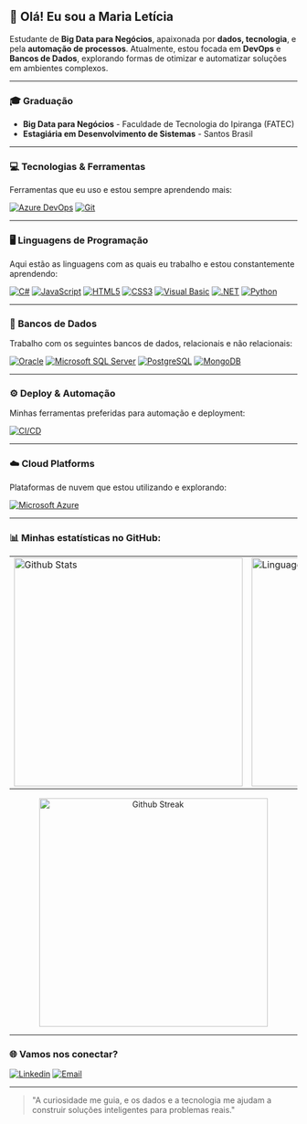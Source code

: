 ## 🌸 Olá! Eu sou a Maria Letícia
Estudante de **Big Data para Negócios**, apaixonada por **dados, tecnologia**, e pela **automação de processos**. Atualmente, estou focada em **DevOps** e **Bancos de Dados**, explorando formas de otimizar e automatizar soluções em ambientes complexos.

---

### 🎓 Graduação
- **Big Data para Negócios** - Faculdade de Tecnologia do Ipiranga (FATEC)
- **Estagiária em Desenvolvimento de Sistemas** - Santos Brasil

---

### 💻 Tecnologias & Ferramentas
Ferramentas que eu uso e estou sempre aprendendo mais:

[![Azure DevOps](https://img.shields.io/badge/Azure_DevOps-0078D7?style=for-the-badge&logo=azuredevops&logoColor=white)](https://azure.microsoft.com/en-us/)
[![Git](https://img.shields.io/badge/Git-F05032?style=for-the-badge&logo=git&logoColor=white)](https://git-scm.com/)

---
### 🖥️ Linguagens de Programação
Aqui estão as linguagens com as quais eu trabalho e estou constantemente aprendendo:

[![C#](https://img.shields.io/badge/C%23-239120?style=for-the-badge&logo=c-sharp&logoColor=white)](https://learn.microsoft.com/en-us/dotnet/csharp/)
[![JavaScript](https://img.shields.io/badge/JavaScript-323330?style=for-the-badge&logo=javascript&logoColor=F7DF1E)](https://developer.mozilla.org/en-US/docs/Web/JavaScript)
[![HTML5](https://img.shields.io/badge/HTML5-E34F26?style=for-the-badge&logo=html5&logoColor=white)](https://developer.mozilla.org/en-US/docs/Web/HTML)
[![CSS3](https://img.shields.io/badge/CSS3-1572B6?style=for-the-badge&logo=css3&logoColor=white)](https://developer.mozilla.org/en-US/docs/Web/CSS)
[![Visual Basic](https://img.shields.io/badge/Visual_Basic-5C2D91?style=for-the-badge&logo=dot-net&logoColor=white)](https://learn.microsoft.com/en-us/dotnet/visual-basic/)
[![.NET](https://img.shields.io/badge/.NET-512BD4?style=for-the-badge&logo=dotnet&logoColor=white)](https://learn.microsoft.com/en-us/dotnet/)
[![Python](https://img.shields.io/badge/Python-3776AB?style=for-the-badge&logo=python&logoColor=white)](https://www.python.org/)

---
### 💾 Bancos de Dados
Trabalho com os seguintes bancos de dados, relacionais e não relacionais:

[![Oracle](https://img.shields.io/badge/Oracle-F80000?style=for-the-badge&logo=oracle&logoColor=white)](https://www.oracle.com/database/)
[![Microsoft SQL Server](https://img.shields.io/badge/SQL_Server-CC2927?style=for-the-badge&logo=microsoft-sql-server&logoColor=white)](https://learn.microsoft.com/en-us/sql/sql-server/)
[![PostgreSQL](https://img.shields.io/badge/PostgreSQL-316192?style=for-the-badge&logo=postgresql&logoColor=white)](https://www.postgresql.org/docs/)
[![MongoDB](https://img.shields.io/badge/MongoDB-4EA94B?style=for-the-badge&logo=mongodb&logoColor=white)](https://www.mongodb.com/)

---

### ⚙️ Deploy & Automação
Minhas ferramentas preferidas para automação e deployment:

[![CI/CD](https://img.shields.io/badge/CI/CD-009688?style=for-the-badge&logo=githubactions&logoColor=white)](https://docs.github.com/en/actions)

---

### ☁️ Cloud Platforms
Plataformas de nuvem que estou utilizando e explorando:

[![Microsoft Azure](https://img.shields.io/badge/Microsoft_Azure-0089D6?style=for-the-badge&logo=microsoft-azure&logoColor=white)](https://learn.microsoft.com/pt-br/azure/)

---

### 📊 Minhas estatísticas no GitHub:
<p align="center">
  <table>
    <tr>
      <td>
        <img src="https://github-readme-stats.vercel.app/api?username=marialeticiacs&show_icons=true&theme=dracula&hide_border=true" alt="Github Stats" width="400">
      </td>
      <td>
        <img src="https://github-readme-stats.vercel.app/api/top-langs/?username=marialeticiacs&layout=compact&theme=dracula" alt="Linguagens Mais Utilizadas" width="400">
      </td>
    </tr>
  </table>
</p>

<p align="center">
  <img src="https://github-readme-streak-stats.herokuapp.com/?user=marialeticiacs&theme=dracula&hide_border=true" alt="Github Streak" width="400">
</p>


---

### 🌐 Vamos nos conectar?

[![Linkedin](https://img.shields.io/badge/LinkedIn-0077B5?style=for-the-badge&logo=linkedin&logoColor=white)](https://linkedin.com/in/mleticiacavalcanti)
[![Email](https://img.shields.io/badge/Email-005FF9?style=for-the-badge&logo=gmail&logoColor=white)](mailto:mleticia.cavalcantis@gmail.com)

---

> "A curiosidade me guia, e os dados e a tecnologia me ajudam a construir soluções inteligentes para problemas reais."
